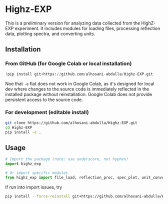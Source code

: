 # Highz-EXP
This is a preliminary version for analyzing data collected from the HighZ-EXP experiment. It includes modules for loading files, processing reflection data, plotting spectra, and converting units.

## Installation

### From GitHub (for Google Colab or local installation)

```python
!pip install git+https://github.com/alhosani-abdulla/Highz-EXP.git
```
Noe that `-e` flat does not work in Google Colab, as it's designed for local dev where changes to the source code is immediately reflected in the installed package without reinstallation. Google Colab does not provide persistent access to the source code.

### For development (editable install)

```bash
git clone https://github.com/alhosani-abdulla/Highz-EXP.git
cd Highz-EXP
pip install -e .
```

## Usage

```python
# Import the package (note: use underscore, not hyphen)
import highz_exp

# Or import specific modules
from highz_exp import file_load, reflection_proc, spec_plot, unit_convert
```

If run into import issues, try 
```bash
pip install --force-reinstall git+https://github.com/alhosani-abdulla/Highz-EXP.git
```